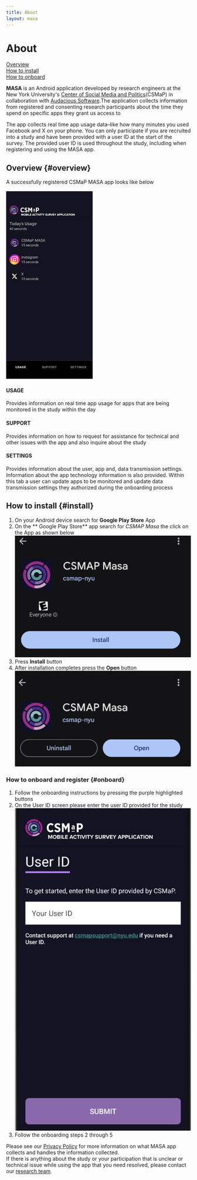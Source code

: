 ```yaml
---
title: About
layout: masa
---
```

# About

[Overview](#overview)<br>
[How to install](#install)<br>
[How to onboard](#onboard)<br>

**MASA** is an Android application developed by research engineers at the  New York University's <a href="https://csmapnyu.org/"> Center of Social Media and Politics</a>(CSMaP) in collaboration with <a href="https://audacious-software.com">Audacious Software</a>.The application collects information from registered and consenting research participants about the time they spend on specific apps they grant us access to
<div></div>
The app collects real time app usage data–like how many minutes you used Facebook and X on your phone. You can only participate if you are recruited into a study and have been provided with a user ID at the start of the survey. The provided user ID is used throughout the study, including when registering and using the MASA app.

## Overview {#overview}
A successfully registered CSMaP MASA app looks like below 
&nbsp;<br/>&nbsp;<br>
![Annotated screencapture](images/masa/registered_app.png)

#### USAGE
Provides information on real time app usage for apps that are being monitored in the study within the day
#### SUPPORT 
Provides information on how to request for assistance for technical and other issues with the app and also inquire about the study
#### SETTINGS
Provides information about the user, app and, data transmission settings. Information about the app technology information is also provided. Within this tab a user can update apps to be monitored and update data transmission settings they authorized during the onboarding process 

## How to install {#install}
1. On your Android device search for **Google Play Store** App 
2. On the ** Google Play Store** app search for *CSMAP Masa* the click on the App as shown below
![Annotated screencapture](images/masa/masa_install.jpg) 
3. Press **Install** button
4. After installation completes press the **Open** button  
![open](images/masa/masa_install_open.jpg)

### How to onboard and register {#onboard}
1. Follow the onboarding instructions by pressing the purple highlighted buttons
2. On the User ID screen please enter the user ID provided for the study 
![Annotated screencapture](images/masa/user_id.png)
3. Follow the onboarding steps 2 through 5 

Please see our <a href="https://www.csmapsurveys.org/privacy_policy_masa.html">Privacy Policy</a> for more information on what MASA app collects and handles the information collected.<br/>
If there is anything about the study or your participation that is unclear or technical issue while using the app that you need resolved, please contact our <a href="mailto:sr6276@nyu.edu">research team</a>.
	
	
